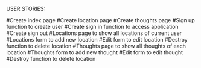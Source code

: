 USER STORIES:

#Create index page
#Create location page
#Create thoughts page
#Sign up function to create user
#Create sign in function to access application
#Create sign out
#Locations page to show all locations of current user
#Locations form to add new location
#Edit form to edit location
#Destroy function to delete location
#Thoughts page to show all thoughts of each location
#Thoughts form to add new thought
#Edit form to edit thought
#Destroy function to delete location
